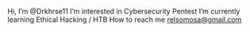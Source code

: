  Hi, I’m @Drkhrse11
I’m interested in Cybersecurity Pentest
I’m currently learning Ethical Hacking / HTB
 How to reach me relsomosa@gmail.com

